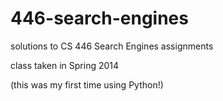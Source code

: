 # 446-search-engines
solutions to CS 446 Search Engines assignments

class taken in Spring 2014

(this was my first time using Python!)
